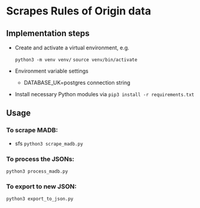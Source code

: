 # Scrapes Rules of Origin data

## Implementation steps

- Create and activate a virtual environment, e.g.

  `python3 -m venv venv/`
  `source venv/bin/activate`

- Environment variable settings

  - DATABASE_UK=postgres connection string

- Install necessary Python modules via `pip3 install -r requirements.txt`

## Usage

### To scrape MADB:
- sfs
  `python3 scrape_madb.py`

### To process the JSONs:
`python3 process_madb.py`

### To export to new JSON:
`python3 export_to_json.py`
